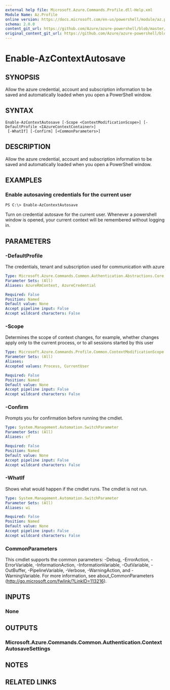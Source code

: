 ```yaml
---
external help file: Microsoft.Azure.Commands.Profile.dll-Help.xml
Module Name: Az.Profile
online version: https://docs.microsoft.com/en-us/powershell/module/az.profile/enable-azcontextautosave
schema: 2.0.0
content_git_url: https://github.com/Azure/azure-powershell/blob/master/src/ResourceManager/Profile/Commands.Profile/help/Enable-AzContextAutosave.md
original_content_git_url: https://github.com/Azure/azure-powershell/blob/master/src/ResourceManager/Profile/Commands.Profile/help/Enable-AzContextAutosave.md
---
```


# Enable-AzContextAutosave

## SYNOPSIS
Allow the azure credential, account and subscription information to be saved and automatically loaded when you open a PowerShell window. 

## SYNTAX

```
Enable-AzContextAutosave [-Scope <ContextModificationScope>] [-DefaultProfile <IAzureContextContainer>]
 [-WhatIf] [-Confirm] [<CommonParameters>]
```

## DESCRIPTION
Allow the azure credential, account and subscription information to be saved and automatically loaded when you open a PowerShell window. 

## EXAMPLES

### Enable autosaving credentials for the current user
```
PS C:\> Enable-AzContextAutosave
```

Turn on credential autosave for the current user.  Whenever a powershell window is opened, your current context will be remembered without logging in.

## PARAMETERS

### -DefaultProfile
The credentials, tenant and subscription used for communication with azure

```yaml
Type: Microsoft.Azure.Commands.Common.Authentication.Abstractions.Core.IAzureContextContainer
Parameter Sets: (All)
Aliases: AzureRmContext, AzureCredential

Required: False
Position: Named
Default value: None
Accept pipeline input: False
Accept wildcard characters: False
```

### -Scope
Determines the scope of context changes, for example, whether changes apply only to the current process, or to all sessions started by this user

```yaml
Type: Microsoft.Azure.Commands.Profile.Common.ContextModificationScope
Parameter Sets: (All)
Aliases:
Accepted values: Process, CurrentUser

Required: False
Position: Named
Default value: None
Accept pipeline input: False
Accept wildcard characters: False
```

### -Confirm
Prompts you for confirmation before running the cmdlet.

```yaml
Type: System.Management.Automation.SwitchParameter
Parameter Sets: (All)
Aliases: cf

Required: False
Position: Named
Default value: None
Accept pipeline input: False
Accept wildcard characters: False
```

### -WhatIf
Shows what would happen if the cmdlet runs.
The cmdlet is not run.

```yaml
Type: System.Management.Automation.SwitchParameter
Parameter Sets: (All)
Aliases: wi

Required: False
Position: Named
Default value: None
Accept pipeline input: False
Accept wildcard characters: False
```

### CommonParameters
This cmdlet supports the common parameters: -Debug, -ErrorAction, -ErrorVariable, -InformationAction, -InformationVariable, -OutVariable, -OutBuffer, -PipelineVariable, -Verbose, -WarningAction, and -WarningVariable. For more information, see about_CommonParameters (http://go.microsoft.com/fwlink/?LinkID=113216).

## INPUTS

### None

## OUTPUTS

### Microsoft.Azure.Commands.Common.Authentication.ContextAutosaveSettings

## NOTES

## RELATED LINKS
